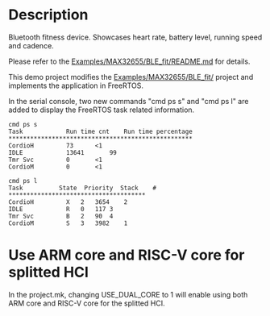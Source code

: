 # Description

Bluetooth fitness device. Showcases heart rate, battery level, running speed and cadence.

Please refer to the [Examples/MAX32655/BLE_fit/README.md](../BLE_fit/README.md) for details.

This demo project modifies the [Examples/MAX32655/BLE_fit/](../BLE_fit/) project and implements the application in FreeRTOS.

In the serial console, two new commands "cmd ps s" and "cmd ps l" are added to display the FreeRTOS task related information.
```
cmd ps s  
Task            Run time cnt    Run time percentage  
***************************************************  
CordioH        	73		<1  
IDLE           	13641		99  
Tmr Svc        	0		<1  
CordioM        	0		<1  
```

```
cmd ps l  
Task          State  Priority  Stack    #  
**************************************  
CordioH        	X	2	3654	2  
IDLE           	R	0	117	3  
Tmr Svc        	B	2	90	4  
CordioM        	S	3	3982	1  
```

# Use ARM core and RISC-V core for splitted HCI
In the project.mk, changing USE_DUAL_CORE to 1 will enable using both ARM core and RISC-V core for the splitted HCI.
